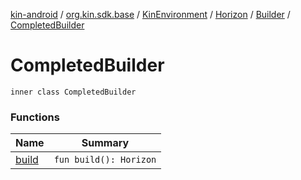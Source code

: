 [kin-android](../../../../../index.md) / [org.kin.sdk.base](../../../../index.md) / [KinEnvironment](../../../index.md) / [Horizon](../../index.md) / [Builder](../index.md) / [CompletedBuilder](./index.md)

# CompletedBuilder

`inner class CompletedBuilder`

### Functions

| Name | Summary |
|---|---|
| [build](build.md) | `fun build(): Horizon` |
